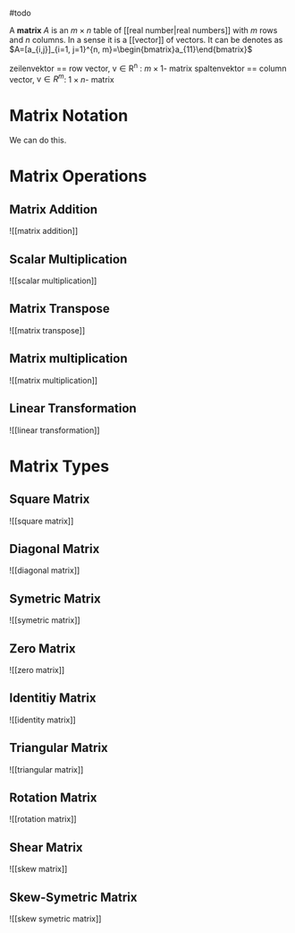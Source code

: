 #todo 

A **matrix** $A$ is an $m\times n$ table of [[real number|real numbers]] with $m$ rows and $n$ columns. In a sense it is a [[vector]] of vectors. It can be denotes as $A=[a_{i,j}]_{i=1, j=1}^{n, m}=\begin{bmatrix}a_{11}\end{bmatrix}$


zeilenvektor ==  row vector, $\mathrm{v \in R^n}$ : $m \times 1$- matrix
spaltenvektor == column vector, $\mathrm{v} \in R^m$: $1 \times n$- matrix

# Matrix Notation

We can do this.

# Matrix Operations

## Matrix Addition
![[matrix addition]]

## Scalar Multiplication
![[scalar multiplication]]

## Matrix Transpose
![[matrix transpose]]

## Matrix multiplication
![[matrix multiplication]]

## Linear Transformation
![[linear transformation]]



# Matrix Types

## Square Matrix
![[square matrix]]

## Diagonal Matrix
![[diagonal matrix]]

## Symetric Matrix
![[symetric matrix]]

## Zero Matrix
![[zero matrix]]

## Identitiy Matrix
![[identity matrix]]

## Triangular Matrix
![[triangular matrix]]

## Rotation Matrix
![[rotation matrix]]

## Shear Matrix
![[skew matrix]]

## Skew-Symetric Matrix
![[skew symetric matrix]]


